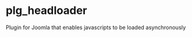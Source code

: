 plg_headloader
==============

Plugin for Joomla that enables javascripts to be loaded asynchronously